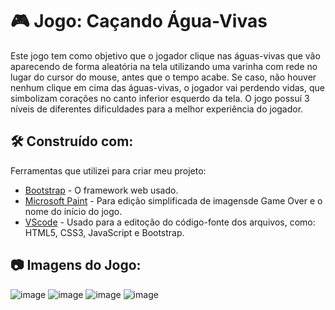 # :video_game: Jogo: Caçando Água-Vivas

Este jogo tem como objetivo que o jogador clique nas águas-vivas que vão aparecendo de forma aleatória na tela
utilizando uma varinha com rede no lugar do cursor do mouse, antes que o tempo acabe. Se caso, não houver nenhum clique em cima das águas-vivas, 
o jogador vai perdendo vidas, que simbolizam corações no canto inferior esquerdo da tela.
O jogo possuí 3 níveis de  diferentes dificuldades para a melhor experiência do jogador. 

## 🛠️ Construído com:

Ferramentas que utilizei para criar meu projeto:

* [Bootstrap](https://getbootstrap.com/) - O framework web usado.
* [Microsoft Paint](https://apps.microsoft.com/store/detail/paint-3d/9NBLGGH5FV99?hl=pt-br&gl=BR) - Para edição simplificada 
de imagensde Game Over e o nome do início do jogo.
* [VScode](https://code.visualstudio.com/) - Usado para a editoção do código-fonte dos arquivos, como: HTML5, CSS3, JavaScript e Bootstrap. 

## 📷 Imagens do Jogo:
![image](https://user-images.githubusercontent.com/70325643/179375425-b9704e66-b22e-4fce-b6b4-385e19f1b875.png)
![image](https://user-images.githubusercontent.com/70325643/179375442-5e10a6b9-7ad0-475a-b4d1-01a83673e93f.png)
![image](https://user-images.githubusercontent.com/70325643/179375475-666cc5bc-7234-4648-8b08-2755ee753972.png)
![image](https://user-images.githubusercontent.com/70325643/179375493-ebc3b27a-db95-45f0-994d-af7f2657c90d.png)




